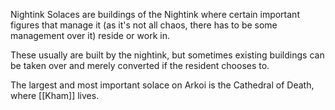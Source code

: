 Nightink Solaces are buildings of the Nightink where certain important figures that manage it (as it's not all chaos, there has to be some management over it) reside or work in.

These usually are built by the nightink, but sometimes existing buildings can be taken over and merely converted if the resident chooses to.

The largest and most important solace on Arkoi is the Cathedral of Death, where [[Kham]] lives.